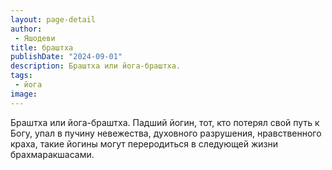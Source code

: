 ```yaml
---
layout: page-detail
author:
 - Яшодеви
title: браштха
publishDate: "2024-09-01"
description: Браштха или йога-браштха.
tags:
 - йога
image: 
---
```


Браштха или йога-браштха.
Падший йогин, тот, кто потерял свой путь к Богу, упал в пучину невежества, духовного разрушения, нравственного краха, такие йогины могут переродиться в следующей жизни брахмаракшасами.

